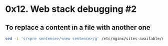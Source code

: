 # 0x12. Web stack debugging #2


## To replace a content in a file with another one
```bash
sed -i 's/<pre sentence>/<new sentence>/g' /etc/nginx/sites-available/default
```

